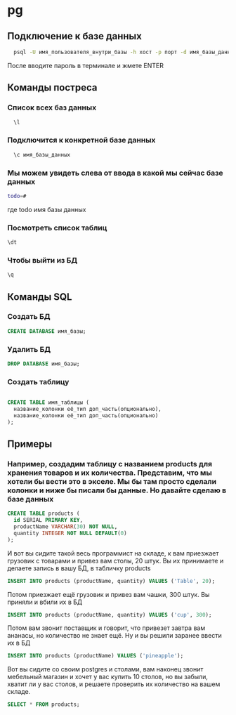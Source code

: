 # pg

## Подключение к базе данных

```bash
  psql -U имя_пользователя_внутри_базы -h хост -p порт -d имя_базы_данных
```
После вводите пароль в терминале и жмете ENTER

## Команды постреса

### Список всех баз данных
```bash
  \l
```
### Подключится к конкретной базе данных
```bash
  \c имя_базы_данных
```
### Мы можем увидеть слева от ввода в какой мы сейчас базе данных
```bash
todo=#
```
где todo имя базы данных
### Посмотреть список таблиц
```bash
\dt
```
### Чтобы выйти из БД
```bash
\q
```

## Команды SQL

### Создать БД
```sql
CREATE DATABASE имя_базы;
```
### Удалить БД
```sql
DROP DATABASE имя_базы;
```
### Создать таблицу
```sql

CREATE TABLE имя_таблицы (
  название_колонки её_тип доп_часть(опционально),
  название_колонки её_тип доп_часть(опционально)
);

```
## Примеры
### Например, создадим таблицу с названием products для хранения товаров и их количества. Представим, что мы хотели бы вести это в экселе. Мы бы там просто сделали колонки и ниже бы писали бы данные. Но давайте сделаю в базе данных

```sql
CREATE TABLE products (
  id SERIAL PRIMARY KEY,
  productName VARCHAR(30) NOT NULL,
  quantity INTEGER NOT NULL DEFAULT(0)
);
```

И вот вы сидите такой весь программист на складе, к вам приезжает грузовик с товарами и привез вам столы, 20 штук. Вы их принимаете и делаете запись в вашу БД, в табличку products

```sql
INSERT INTO products (productName, quantity) VALUES ('Table', 20);
```
Потом приезжает ещё грузовик и привез вам чашки, 300 штук. Вы приняли и вбили их в БД

```sql
INSERT INTO products (productName, quantity) VALUES ('cup', 300);
```

Потом вам звонит поставщик и говорит, что привезет завтра вам ананасы, но количество не знает ещё. Ну и вы решили заранее ввести их в БД

```sql
INSERT INTO products (productName) VALUES ('pineapple');
```


Вот вы сидите со своим postgres и столами, вам наконец звонит мебельный магазин и хочет у вас купить 10 столов, но вы забыли, хватит ли у вас столов, и решаете проверить их количество на вашем складе. 

```sql
SELECT * FROM products;
```

